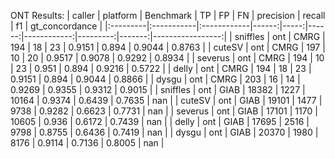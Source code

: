 ONT Results:
| caller   | platform   | Benchmark   |    TP |   FP |    FN |   precision |   recall |     f1 |   gt_concordance |
|:---------|:-----------|:------------|------:|-----:|------:|------------:|---------:|-------:|-----------------:|
| sniffles | ont        | CMRG        |   194 |   18 |    23 |      0.9151 |   0.894  | 0.9044 |           0.8763 |
| cuteSV   | ont        | CMRG        |   197 |   10 |    20 |      0.9517 |   0.9078 | 0.9292 |           0.8934 |
| severus  | ont        | CMRG        |   194 |   10 |    23 |      0.951  |   0.894  | 0.9216 |           0.5722 |
| delly    | ont        | CMRG        |   194 |   18 |    23 |      0.9151 |   0.894  | 0.9044 |           0.8866 |
| dysgu    | ont        | CMRG        |   203 |   16 |    14 |      0.9269 |   0.9355 | 0.9312 |           0.9015 |
| sniffles | ont        | GIAB        | 18382 | 1227 | 10164 |      0.9374 |   0.6439 | 0.7635 |         nan      |
| cuteSV   | ont        | GIAB        | 19101 | 1477 |  9738 |      0.9282 |   0.6623 | 0.7731 |         nan      |
| severus  | ont        | GIAB        | 17101 | 1170 | 10605 |      0.936  |   0.6172 | 0.7439 |         nan      |
| delly    | ont        | GIAB        | 17695 | 2516 |  9798 |      0.8755 |   0.6436 | 0.7419 |         nan      |
| dysgu    | ont        | GIAB        | 20370 | 1980 |  8176 |      0.9114 |   0.7136 | 0.8005 |         nan      |
